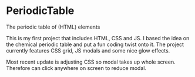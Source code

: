 # PeriodicTable
The periodic table of (HTML) elements

This is my first project that includes HTML, CSS and JS. I based the idea on the chemical periodic table and put a fun coding twist onto it.
The project currently features CSS grid, JS modals and some nice glow effects. 

Most recent update is adjusting CSS so modal takes up whole screen. Therefore can click anywhere on screen to reduce modal.
